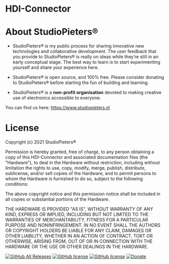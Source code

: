 # HDI-Connector

# About StudioPieters®
- StudioPieters® is my public process for sharing innovative new technologies and collaborative development. The user feedback that you provide to StudioPieters® is really on ideas while they’re still in an early conceptual stage. The best way to learn is to start experimenting yourself and share your experience here.

- StudioPieters® is open source, and 100% free. Please consider donating to StudioPieters® before starting the fun of building and learning. 
- StudioPieters® is a <b>non-profit organisation</b> devoted to making creative use of electronics accessible to everyone.

You can find us here: https://www.studiopieters.nl

# License

Copyright (c) 2021 StudioPieters®

Permission is hereby granted, free of charge, to any person obtaining a copy of this HDI-Connector and associated documentation files (the "Hardware"), to deal in the Hardware without restriction, including without limitation the rights to use, copy, modify, merge, publish, distribute, sublicense, and/or sell copies of the Hardware, and to permit persons to whom the Hardware is furnished to do so, subject to the following conditions:

The above copyright notice and this permission notice shall be included in all copies or substantial portions of the Hardware.

THE HARDWARE IS PROVIDED "AS IS", WITHOUT WARRANTY OF ANY KIND, EXPRESS OR IMPLIED, INCLUDING BUT NOT LIMITED TO THE WARRANTIES OF MERCHANTABILITY, FITNESS FOR A PARTICULAR PURPOSE AND NONINFRINGEMENT. IN NO EVENT SHALL THE AUTHORS OR COPYRIGHT HOLDERS BE LIABLE FOR ANY CLAIM, DAMAGES OR OTHER LIABILITY, WHETHER IN AN ACTION OF CONTRACT, TORT OR OTHERWISE, ARISING FROM, OUT OF OR IN CONNECTION WITH THE HARDWARE OR THE USE OR OTHER DEALINGS IN THE HARDWARE.

[![GitHub All Releases](https://img.shields.io/github/downloads/achimpieters/HDI-Connector/total?color=green)](https://github.com/achimpieters/HDI-Connector/releases) 
[![GitHub license](https://img.shields.io/badge/License-MIT-yellow.svg)](https://raw.githubusercontent.com/hyperion-project/hyperion.ng/master/LICENSE)
[![GitHub license](https://img.shields.io/github/v/release/achimpieters/ESP8266-HomeKit-Blinds)](https://img.shields.io/github/v/release/achimpieters/HDI-Connector)
[![Donate](https://img.shields.io/badge/donate-PayPal-blue.svg)](https://paypal.me/AJFPieters)
